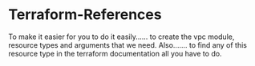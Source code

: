 # Terraform-References
To make it easier for you to do it easily......
to create the vpc module, resource types and arguments that we need. 
Also.......  to find any of this resource type in the terraform documentation all you have to do.
